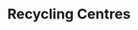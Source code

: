 ---
schema: default
title: Recycling Centres
organization: Moray Council
notes: Details of name, location, opening times and contact telephone number (where applicable)
resources:

  - name: Recycling Centres CSV
  - url: http://www.moray.gov.uk/moray_standard/page_110140.html
  - format: CSV

license: Open Government Licence 3.0 (United Kingdom)
category:

  - 


  - Recycling

maintainer: Tim Wisniewski
maintainer_email: tim@timwis.com
---